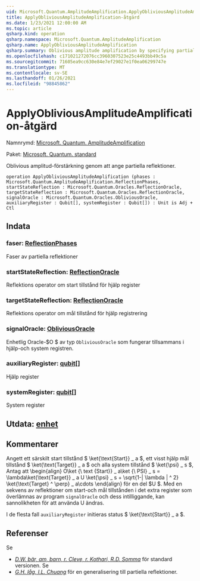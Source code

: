 ```yaml
---
uid: Microsoft.Quantum.AmplitudeAmplification.ApplyObliviousAmplitudeAmplification
title: ApplyObliviousAmplitudeAmplification-åtgärd
ms.date: 1/23/2021 12:00:00 AM
ms.topic: article
qsharp.kind: operation
qsharp.namespace: Microsoft.Quantum.AmplitudeAmplification
qsharp.name: ApplyObliviousAmplitudeAmplification
qsharp.summary: Oblivious amplitude amplification by specifying partial reflections.
ms.openlocfilehash: c171021272076cc3960307523e25c4493bb49c5a
ms.sourcegitcommit: 71605ea9cc630e84e7ef29027e1f0ea06299747e
ms.translationtype: MT
ms.contentlocale: sv-SE
ms.lasthandoff: 01/26/2021
ms.locfileid: "98845862"
---
```

# <a name="applyobliviousamplitudeamplification-operation"></a>ApplyObliviousAmplitudeAmplification-åtgärd

Namnrymd: [Microsoft. Quantum. AmplitudeAmplification](xref:Microsoft.Quantum.AmplitudeAmplification)

Paket: [Microsoft. Quantum. standard](https://nuget.org/packages/Microsoft.Quantum.Standard)


Oblivious amplitud-förstärkning genom att ange partiella reflektioner.

```qsharp
operation ApplyObliviousAmplitudeAmplification (phases : Microsoft.Quantum.AmplitudeAmplification.ReflectionPhases, startStateReflection : Microsoft.Quantum.Oracles.ReflectionOracle, targetStateReflection : Microsoft.Quantum.Oracles.ReflectionOracle, signalOracle : Microsoft.Quantum.Oracles.ObliviousOracle, auxiliaryRegister : Qubit[], systemRegister : Qubit[]) : Unit is Adj + Ctl
```


## <a name="input"></a>Indata

### <a name="phases--reflectionphases"></a>faser: [ReflectionPhases](xref:Microsoft.Quantum.AmplitudeAmplification.ReflectionPhases)

Faser av partiella reflektioner


### <a name="startstatereflection--reflectionoracle"></a>startStateReflection: [ReflectionOracle](xref:Microsoft.Quantum.Oracles.ReflectionOracle)

Reflektions operator om start tillstånd för hjälp register


### <a name="targetstatereflection--reflectionoracle"></a>targetStateReflection: [ReflectionOracle](xref:Microsoft.Quantum.Oracles.ReflectionOracle)

Reflektions operator om mål tillstånd för hjälp registrering


### <a name="signaloracle--obliviousoracle"></a>signalOracle: [ObliviousOracle](xref:Microsoft.Quantum.Oracles.ObliviousOracle)

Enhetlig Oracle-$O $ av typ `ObliviousOracle` som fungerar tillsammans i hjälp-och system registren.


### <a name="auxiliaryregister--qubit"></a>auxiliaryRegister: [qubit](xref:microsoft.quantum.lang-ref.qubit)[]

Hjälp register


### <a name="systemregister--qubit"></a>systemRegister: [qubit](xref:microsoft.quantum.lang-ref.qubit)[]

System register



## <a name="output--unit"></a>Utdata: [enhet](xref:microsoft.quantum.lang-ref.unit)



## <a name="remarks"></a>Kommentarer

Angett ett särskilt start tillstånd $ \ket{\text{Start}} \_ a $, ett visst hjälp mål tillstånd $ \ket{\text{Target}} \_ a $ och alla system tillstånd $ \ket{\psi} \_ s $, Antag att \begin{align} O\ket {\ text {Start}} \_ a\ket {\ PSI} \_ s = \lambda\ket{\text{Target}} \_ a U \ket{\psi} \_ s + \sqrt{1-| \lambda | ^ 2} \ket{\text{Target} ^ \perp} \_ a\cdots \end{align} för en del $U $.
Med en sekvens av reflektioner om start-och mål tillstånden i det extra register som överlämnas av program `signalOracle` och dess intilliggande, kan sannolikheten för att använda U ändras.

I de flesta fall `auxiliaryRegister` initieras status $ \ket{\text{Start}} \_ a $.

## <a name="references"></a>Referenser

Se

- [ *D.W. bär, am, barn, r. Cleve, r. Kothari, R.D. Somma*](https://arxiv.org/abs/1312.1414) för standard versionen.
  Se
- [ *G.H. låg, I.L. Chuang*](https://arxiv.org/abs/1610.06546) för en generalisering till partiella reflektioner.